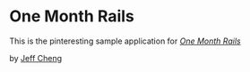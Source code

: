 # One Month Rails

This is the pinteresting sample application for
[*One Month Rails*](http://onemonthrails.com)

by [Jeff Cheng](http://google.com)